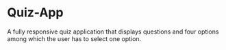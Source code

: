 # Quiz-App
A fully responsive quiz application that displays questions and four options among which the user has to select one option.
